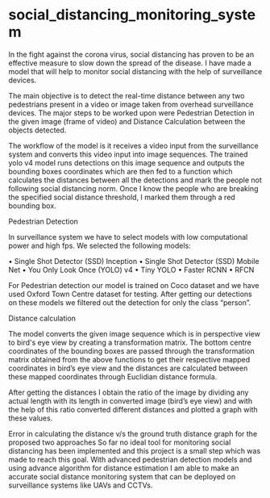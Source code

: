 # social_distancing_monitoring_system
In the fight against the corona virus, social distancing has proven to be an effective measure to slow down the spread of the disease. I have made a model that will help to monitor social distancing with the help of surveillance devices. 

The main objective is to detect the real-time distance between any two pedestrians present in a video or image taken from overhead surveillance devices. 
The major steps to be worked upon were Pedestrian Detection in the given image (frame of video) and Distance Calculation between the objects detected.

The workflow of the model is it receives a video input from the surveillance system and converts this video input into image sequences.
The trained yolo v4 model runs detections on this image sequence and outputs the bounding boxes coordinates which are then fed to a function which calculates the distances between all the detections and mark the people not following social distancing norm. 
Once I know the people who are breaking the specified social distance threshold, I marked them through a red bounding box.
 
Pedestrian Detection

In surveillance system we have to select models with low computational power and high fps. We selected the following models:

•	Single Shot Detector (SSD) Inception
•	Single Shot Detector (SSD) Mobile Net
•	You Only Look Once (YOLO) v4
•	Tiny YOLO 
•	Faster RCNN
•	RFCN 

For Pedestrian detection our model is trained on Coco dataset and we have used Oxford Town Centre dataset for testing.
After getting our detections on these models we filtered out the detection for only the class “person”.  

Distance calculation

The model converts the given image sequence which is in perspective view to bird's eye view by creating a transformation matrix. 
The bottom centre coordinates of the bounding boxes are passed through the transformation matrix obtained from the above functions to get their respective mapped coordinates in bird’s eye view and the distances are calculated between these mapped coordinates through Euclidian distance formula. 
 
After getting the distances I obtain the ratio of the image by dividing any actual length with its length in converted image (bird’s eye view) and with the help of this ratio converted different distances and plotted a graph with these values. 

Error in calculating the distance v/s the ground truth distance graph for the proposed two approaches
So far no ideal tool for monitoring social distancing has been implemented and this project is a small step which was made to reach this goal. With advanced pedestrian detection models and using advance algorithm for distance estimation I am able to make an accurate social distance monitoring system that can be deployed on surveillance systems like UAVs and CCTVs.

